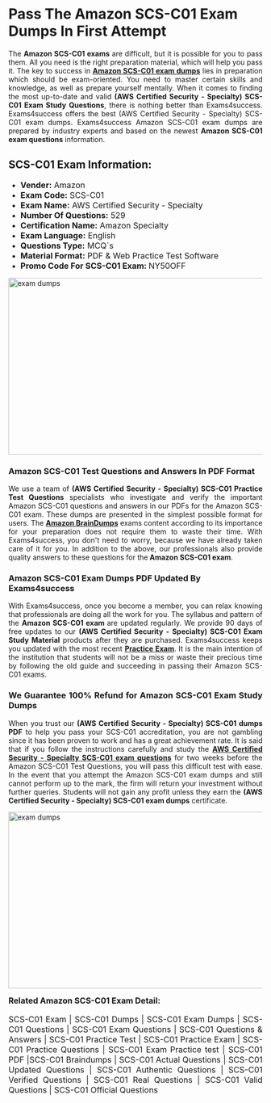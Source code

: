 <h1><strong><strong>Pass The Amazon SCS-C01 Exam Dumps In First Attempt</strong></strong></h1> <p style="text-align:justify">The <strong>Amazon SCS-C01 exams</strong> are difficult, but it is possible for you to pass them. All you need is the right preparation material, which will help you pass it. The key to success in <a href="https://www.exams4success.com/amazon/scs-c01-pdf-exam-dumps"><strong>Amazon SCS-C01 exam dumps</strong></a> lies in preparation which should be exam-oriented. You need to master certain skills and knowledge, as well as prepare yourself mentally. When it comes to finding the most up-to-date and valid <strong>(AWS Certified Security - Specialty) SCS-C01 Exam Study Questions</strong>, there is nothing better than Exams4success. Exams4success offers the best (AWS Certified Security - Specialty) SCS-C01 exam dumps. Exams4success Amazon SCS-C01 exam dumps are prepared by industry experts and based on the newest <strong>Amazon SCS-C01 exam questions</strong> information.</p> <h2><strong><strong>SCS-C01 Exam Information:</strong></strong></h2> <ul> <li><span style="font-size:16px"><strong>Vender:</strong> Amazon</span></li> <li><span style="font-size:16px"><strong>Exam Code:</strong> SCS-C01</span></li> <li><span style="font-size:16px"><strong>Exam Name:</strong> AWS Certified Security - Specialty</span></li> <li><span style="font-size:16px"><strong>Number Of Questions:</strong> 529</span></li> <li><span style="font-size:16px"><strong>Certification Name:</strong> Amazon Specialty</span></li> <li><span style="font-size:16px"><strong>Exam Language:</strong> English</span></li> <li><span style="font-size:16px"><strong>Questions Type:</strong> MCQ`s</span></li> <li><span style="font-size:16px"><strong>Material Format:</strong> PDF & Web Practice Test Software</span></li> <li><span style="font-size:16px"><strong>Promo Code For SCS-C01 Exam: </strong>NY50OFF</span></li> </ul> <p><a href="https://www.exams4success.com/amazon/scs-c01-pdf-exam-dumps" rel="no-follow"><img alt="exam dumps" src="https://www.certcollections.com/uploads/content/infrist1.png" style="height:350px; width:750px" /></a></p> <h3><strong>Amazon SCS-C01 Test Questions and Answers In PDF Format</strong></h3> <p style="text-align:justify">We use a team of <strong>(AWS Certified Security - Specialty) SCS-C01 Practice Test Questions</strong> specialists who investigate and verify the important Amazon SCS-C01 questions and answers in our PDFs for the Amazon SCS-C01 exam. These dumps are presented in the simplest possible format for users. The <a href="https://www.exams4success.com/amazon-exam-dumps"><strong>Amazon BrainDumps</strong></a> exams content according to its importance for your preparation does not require them to waste their time. With Exams4success, you don't need to worry, because we have already taken care of it for you. In addition to the above, our professionals also provide quality answers to these questions for the<strong> Amazon SCS-C01 exam</strong>.</p> <h3><strong> Amazon SCS-C01 Exam Dumps PDF Updated By Exams4success</strong></h3> <p style="text-align:justify">With Exams4success, once you become a member, you can relax knowing that professionals are doing all the work for you. The syllabus and pattern of the <strong>Amazon SCS-C01 exam </strong>are updated regularly. We provide 90 days of free updates to our <strong>(AWS Certified Security - Specialty) SCS-C01 Exam Study Material</strong> products after they are purchased. Exams4success keeps you updated with the most recent <a href="https://www.exams4success.com/"><strong>Practice Exam</strong></a>. It is the main intention of the institution that students will not be a miss or waste their precious time by following the old guide and succeeding in passing their Amazon SCS-C01 exams.</p> <h3 style="text-align:justify"><strong>We Guarantee 100% Refund for Amazon SCS-C01 Exam Study Dumps</strong></h3> <p style="text-align:justify">When you trust our <strong>(AWS Certified Security - Specialty) SCS-C01 dumps PDF</strong> to help you pass your SCS-C01 accreditation, you are not gambling since it has been proven to work and has a great achievement rate. It is said that if you follow the instructions carefully and study the <a href="https://www.exams4success.com/amazon/scs-c01-pdf-exam-dumps"><strong>AWS Certified Security - Specialty SCS-C01 exam questions</strong></a> for two weeks before the Amazon SCS-C01 Test Questions, you will pass this difficult test with ease. In the event that you attempt the Amazon SCS-C01 exam dumps and still cannot perform up to the mark, the firm will return your investment without further queries. Students will not gain any profit unless they earn the <strong>(AWS Certified Security - Specialty) SCS-C01 exam dumps</strong> certificate.</p> <p style="text-align:justify"><a href="https://www.exams4success.com/amazon/scs-c01-pdf-exam-dumps" rel="no-follow"><img alt="exam dumps" src="https://www.certcollections.com/uploads/content/free_demo1.png" style="height:350px; width:750px" /></a></p> <p style="text-align:justify"><span style="font-size:16px"><strong>Related Amazon SCS-C01 Exam Detail:</strong></span><br /> <br /> <span style="font-size:16px">SCS-C01 Exam | SCS-C01 Dumps | SCS-C01 Exam Dumps | SCS-C01 Questions | SCS-C01 Exam Questions | SCS-C01 Questions & Answers | SCS-C01 Practice Test | SCS-C01 Practice Exam | SCS-C01 Practice Questions | SCS-C01 Exam Practice test | SCS-C01 PDF |SCS-C01 Braindumps | SCS-C01 Actual Questions | SCS-C01 Updated Questions | SCS-C01 Authentic Questions | SCS-C01 Verified Questions | SCS-C01 Real Questions | SCS-C01 Valid Questions | SCS-C01 Official Questions</span></p>
